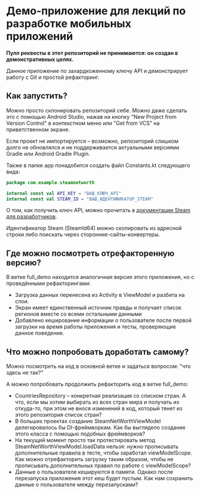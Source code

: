 # Демо-приложение для лекций по разработке мобильных приложений

**Пулл реквесты в этот репозиторий не принимаются: он создан в демонстративных целях.**

Данное приложение по захардкоженному ключу API и  демонстрирует работу с Git и простой рефакторинг.

## Как запустить?
Можно просто склонировать репозиторий себе. Можно даже сделать это с помощью Android Studio, нажав на кнопку "New Project from Version Control" в контекстном меню или "Get from VCS" на приветственном экране.

Если проект не импортируется – возможно, репозиторий слишком долго не обновлялся и не поддерживается актуальными версиями Gradle или Android Gradle Plugin.

Также в папке app понадобится создать файл Constants.kt следующего вида:
```kotlin
package com.example.steamnetworth

internal const val API_KEY = "ВАШ_КЛЮЧ_API"
internal const val STEAM_ID = "ВАШ_ИДЕНТИФИКАТОР_STEAM"
```
О том, как получить ключ API, можно прочитать в [документации Steam для разработчиков](https://steamcommunity.com/dev).

Идентификатор Steam (SteamId64) можно скопировать из адресной строки либо поискать через сторонние-сайты-конвертеры.

## Где можно посмотреть отрефакторенную версию?
В ветке full_demo находится аналогичная версия этого приложения, но с проведёнными рефакторингами:
* Загрузка данных перенесена из Activity в ViewModel и разбита на слои.
* Экран имеет единственный источник правды и получает список регионов вместе со всеми остальными данными
* Добавлено кеширование информации о пользователе после первой загрузки на время работы приложения и тесты, проверяющие данное поведение.

## Что можно попробовать доработать самому?
Можно посмотреть на код в основной ветке и задаться вопросом: "что здесь не так?"

А можно попробовать продолжить рефакторить код в ветке full_demo:
* CountriesRepository – конкретная реализация со списком стран. А что, если мы хотим выбирать из всех стран мира и получать их откуда-то, при этом не внося изменений в код, который тянет из этого репозитория список стран?
* В больших проектах создание SteamNetWorthViewModel делегировалось бы DI-фреймворкам. Как бы выглядело создание этого класса с помощью подобных фреймворков?
* На текущий момент просто так протестировать метод SteamNetWorthViewModel.loadData нельзя: нужно прописывать дополнительные правила в тесте, чтобы заработал viewModelScope. Как можно отрефакторить загрузку таким образом, чтобы не прописывать дополнительных правил по работе с viewModelScope?
* Данные о пользователе кешируются в памяти. Однако после перезапуска приложения этот кеш будет пустым. Как нам сохранить данные о пользователе между перезапусками?